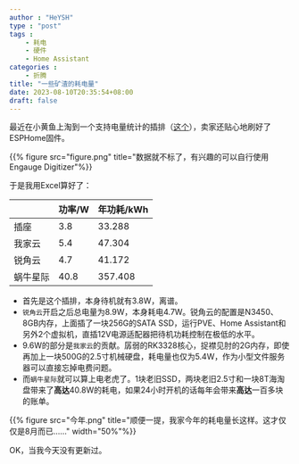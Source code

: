 ```yaml
---
author : "HeYSH"
type : "post"
tags :
    - 耗电
    - 硬件
    - Home Assistant
categories :
    - 折腾
title: "一些矿渣的耗电量"
date: 2023-08-10T20:35:54+08:00
draft: false
---
```


最近在小黄鱼上淘到一个支持电量统计的插排（[这个](https://post.smzdm.com/p/a304w8vk/p3/?sort_tab=hot/#comments)），卖家还贴心地刷好了ESPHome固件。

{{% figure src="figure.png" title="数据就不标了，有兴趣的可以自行使用Engauge Digitizer"%}}

于是我用Excel算好了：

|          	| 功率/W 	| 年功耗/kWh 	|
|----------	|--------	|------------	|
| 插座     	| 3.8    	| 33.288     	|
| 我家云   	| 5.4    	| 47.304     	|
| 锐角云   	| 4.7    	| 41.172     	|
| 蜗牛星际 	| 40.8   	| 357.408    	|

- 首先是这个插排，本身待机就有3.8W，离谱。
- `锐角云`开启之后总电量为8.9W，本身耗电4.7W。锐角云的配置是N3450、8GB内存，上面插了一块256G的SATA SSD，运行PVE、Home Assistant和另外2个虚拟机，直插12V电源适配器把待机功耗控制在极低的水平。
- 9.6W的部分是`我家云`的贡献。孱弱的RK3328核心，捉襟见肘的2G内存，即使再加上一块500G的2.5寸机械硬盘，耗电量也仅为5.4W，作为小型文件服务器可以直接忘掉电费问题。
- 而`蜗牛星际`就可以算上电老虎了。1块老旧SSD，两块老旧2.5寸和一块8T海淘盘带来了**高达**40.8W的耗电，如果24小时开机的话每年会带来**高达**一百多块的账单。

{{% figure src="今年.png" title="顺便一提，我家今年的耗电量长这样。这才仅仅是8月而已……" width="50%"%}}

OK，当我今天没有更新过。